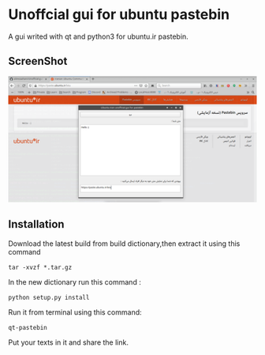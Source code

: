 # Unoffcial gui for ubuntu pastebin
A gui writed with qt and python3 for ubuntu.ir pastebin.  
## ScreenShot
![GUI](/screenshot/gui.png)
## Installation
Download the latest build from build dictionary,then extract it using this command
```
tar -xvzf *.tar.gz
```  
In the new dictionary run this command :
```
python setup.py install
```
Run it from terminal using this command:
```
qt-pastebin
```
Put your texts in it and share the link.  
